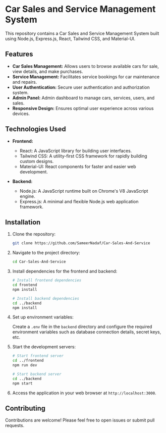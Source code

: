 # Car Sales and Service Management System

This repository contains a Car Sales and Service Management System built using Node.js, Express.js, React, Tailwind CSS, and Material-UI.

## Features

- **Car Sales Management:** Allows users to browse available cars for sale, view details, and make purchases.
- **Service Management:** Facilitates service bookings for car maintenance and repairs.
- **User Authentication:** Secure user authentication and authorization system.
- **Admin Panel:** Admin dashboard to manage cars, services, users, and sales.
- **Responsive Design:** Ensures optimal user experience across various devices.

## Technologies Used

- **Frontend:**
  - React: A JavaScript library for building user interfaces.
  - Tailwind CSS: A utility-first CSS framework for rapidly building custom designs.
  - Material-UI: React components for faster and easier web development.

- **Backend:**
  - Node.js: A JavaScript runtime built on Chrome's V8 JavaScript engine.
  - Express.js: A minimal and flexible Node.js web application framework.

## Installation

1. Clone the repository:

   ```bash
   git clone https://github.com/SameerNadaf/Car-Sales-And-Service
   ```

2. Navigate to the project directory:

   ```bash
   cd Car-Sales-And-Service
   ```

3. Install dependencies for the frontend and backend:

   ```bash
   # Install frontend dependencies
   cd frontend
   npm install
   
   # Install backend dependencies
   cd ../backend
   npm install
   ```

4. Set up environment variables:

   Create a `.env` file in the `backend` directory and configure the required environment variables such as database connection details, secret keys, etc.

5. Start the development servers:

   ```bash
   # Start frontend server
   cd ../frontend
   npm run dev
   
   # Start backend server
   cd ../backend
   npm start
   ```

6. Access the application in your web browser at `http://localhost:3000`.

## Contributing

Contributions are welcome! Please feel free to open issues or submit pull requests.
